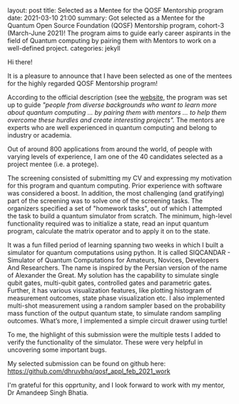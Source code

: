 
layout: post
title: Selected as a Mentee for the QOSF Mentorship program
date: 2021-03-10 21:00
summary: Got selected as a Mentee for the Quantum Open Source Foundation (QOSF) Mentorship program, cohort-3 (March-June 2021)! The program aims to guide early career aspirants in the field of Quantum computing by pairing them with Mentors to work on a well-defined project.
categories: jekyll

Hi there!

It is a pleasure to announce that I have been selected as one of the mentees for the highly regarded QOSF Mentorship program!

According to the official description (see the [website](<https://qosf.org/qc_mentorship>), the program was set up to guide _"people from diverse backgrounds who want to learn more about quantum computing ... by pairing them with mentors ... to help them overcome these hurdles and create interesting projects"._ The mentors are experts who are well experienced in quantum computing and belong to industry or academia.

Out of around 800 applications from around the world, of people with varying levels of experience, I am one of the 40 candidates selected as a project mentee (i.e. a protege).

The screening consisted of submitting my CV and expressing my motivation for this program and quantum computing. Prior experience with software was considered a boost. In addition, the most challenging (and gratifying) part of the screening was to solve one of the screening tasks. The organizers specified a set of "homework tasks", out of which I attempted the task to build a quantum simulator from scratch. The minimum, high-level functionality required was to initialize a state, read an input quantum program, calculate the matrix operator and to apply it on to the state.

It was a fun filled period of learning spanning two weeks in which I built a simulator for quantum computations using python. It is called SIQCANDAR - Simulator of Quantum Computations for Amateurs, Novices, Developers And Researchers. The name is inspired by the Persian version of the name of Alexander the Great. My solution has the capability to simulate single qubit gates, multi-qubit gates, controlled gates and parametric gates. Further, it has various visualization features, like plotting histogram of measurement outcomes, state phase visualization etc. I also implemented multi-shot measurement using a random sampler based on the probability mass function of the output quantum state, to simulate random sampling outcomes. What’s more, I implemented a simple circuit drawer using turtle!

To me, the highlight of this submission were the multiple tests I added to verify the functionality of the simulator. These were very helpful in uncovering some important bugs.

My selected submission can be found on github here: <https://github.com/dhruvbhq/qosf_appl_feb_2021_work>

I'm grateful for this opprtunity, and I look forward to work with my mentor, Dr Amandeep Singh Bhatia.
